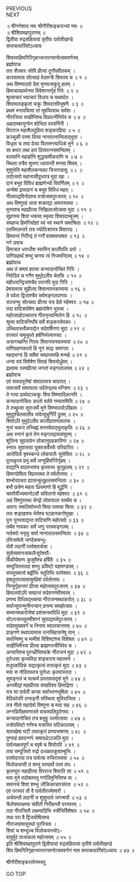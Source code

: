 PREVIOUS  
NEXT  
  
॥ श्रीगणेशाय नमः श्रीगौरीशङ्कराभ्यां नमः ॥  
॥ श्रीशिवमहापुराणम् ॥  
द्वितीया रुद्रसंहितायां तृतीयः पार्वतीखण्डे  
सप्तचत्वारिंशोऽध्यायः  
  
शिवस्यहिमगिरिगृहाभ्यन्तरगमनोत्सववर्णनम्  
ब्रह्मोवाच  
ततः शैलवरः सोपि प्रीत्या दुर्गोपवीतकम् ।  
कारयामास सोत्साहं वेदमन्त्रैः शिवस्य च ॥ १ ॥  
अथ विष्ण्वादयो देवा मुनयःसकुतू हलम् ।  
हिमाचलप्रार्थनया विवेशान्तर्गृहं गिरेः ॥ २ ॥  
श्रुत्याचारं भवाचारं विधाय च यथार्थतः ।  
शिवामलङ्‌कृतां चक्रुः शिवदत्तविभूषणैः ॥ ३ ॥  
प्रथमं स्नापयित्वा तां भूषयित्वाथ सर्वशः ।  
नीराजिता सखीभिश्च विप्रपत्नीभिरेव च ॥ ४ ॥  
अहताम्बरयुग्मेन शोभिता वरवर्णिनी ।  
विरराज महाशैलदुहिता शङ्करप्रिया ॥ ५ ॥  
कञ्चुकी परमा दिव्या नानारत्नान्विताद्‌भुता ।  
विधृता च तया देव्या विलसन्त्याधिकं मुने ॥ ६ ॥  
सा बभार तथा हारं दिव्यरत्नसमन्वितम् ।  
वलयानि महार्हाणि शुद्धचामीकराणि च ॥ ७ ॥  
स्थिता तत्रैव सुभगा ध्यायन्ती मनसा शिवम् ।  
शुशुभेति महाशैलकन्यका त्रिजगत्प्रसूः ॥ ८ ॥  
तदोत्सवो महानासीदुभयत्र मुदा वहः ।  
दानं बभूव विविधं ब्राह्मणेभ्यो विवर्णितम् ॥ ९ ॥  
अन्येषां द्रव्यदानं च बभूव विविधं महत् ।  
गीतवाद्यविनोदश्च तत्रोत्सवपुरःसरम् ॥ १० ॥  
अथ विष्णुरहं धाता शक्राद्या अमरास्तथा ।  
मुनयश्च महाप्रीत्या निखिलाःसोत्सवा मुदा ॥ ११ ॥  
सुप्रणम्य शिवां भक्त्या स्मृत्वा शिवपदाम्बुजम् ।  
सम्प्राप्य हिमगिर्याज्ञां स्वं स्वं स्थाने समाश्रिताः ॥ १२ ॥  
एतस्मिन्नन्तरे तत्र ज्योतिःशास्त्र विशारदः ।  
हिमवन्तं गिरीन्द्रं तं गर्गो वाक्यमभाषत ॥ १३ ॥  
गर्ग उवाच  
हिमाचल धराधीश स्वामिन् कालीपतिः प्रभो ।  
पाणिग्रहार्थं शम्भुं चानय त्वं निजमन्दिरम् ॥ १४ ॥  
ब्रह्मोवाच  
अथ तं समयं ज्ञात्वा कन्यादानोचितं गिरिः ।  
निवेदितं च गर्गेण मुमुदेऽतीव चेतसि ॥ १५ ॥  
महीधरान्द्विजांश्चैव परानपि मुदा गिरिः ।  
प्रेषयामास सुप्रीत्या शिवानयनकाम्यया ॥ १६ ॥  
ते पर्वता द्विजाश्चैव सर्वमङ्गलपाणयः ।  
सञ्जग्मुः सोत्सवाः प्रीत्या यत्र देवो महेश्वरः ॥ १७ ॥  
तदा वादित्रघोषेण ब्रह्मघोषेण भूयसा ।  
महोत्साहोऽभवत्तत्र गीतनृत्यान्वितेन हि ॥ १८ ॥  
श्रुत्वा वादित्रनिर्घोषं सर्वे शङ्करसेवकाः ।  
उत्थितास्त्वैकपद्येन सदेवर्षिगणा मुदा ॥ १९ ॥  
परस्परं समूचुस्ते हर्षनिर्भरमानसाः ।  
अत्रागच्छन्ति गिरयः शिवानयनकाम्यया ॥ २० ॥  
पाणिग्रहणकालो हि नूनं सद्यः समागतः ।  
महद्‌भाग्यं हि सर्वेषां सम्प्राप्तमहि मन्महे ॥ २१ ॥  
धन्या वयं विशेषेण विवाहं शिवयोर्ध्रुवम् ।  
द्रक्ष्यामः परमप्रीत्या जगतां मङ्गलालयम् ॥ २२ ॥  
ब्रह्मोवाच  
एवं यावदभूत्तेषां संवादस्तत्र चादरात् ।  
तावत्सर्वे समायाताः पर्वतेन्द्रस्य मन्त्रिणः ॥ २३ ॥  
ते गत्वा प्रार्थयाञ्चक्रुः शिव विष्ण्वादिकानपि ।  
कन्यादानोचितः कालो वर्तते गम्यतामिति ॥ २४ ॥  
ते तच्छ्रुत्वा सुराःसर्वे मुने विष्ण्वादयोऽखिलाः ।  
मुमुदुश्चेतसातीव जयेत्यूचुर्गिरिं द्रुतम् ॥ २५ ॥  
शिवोऽपि मुमुदेऽतीव कालीप्रापणलालसः ।  
गुप्तं चकार तच्चिह्नं मनस्येवाद्‌भुताकृतिः ॥ २६ ॥  
अथ स्नानं कृतं तेन मङ्गलद्रव्यसंयुतम् ।  
शूलिना सुप्रसन्नेन लोकानुग्रहकारिणा ॥ २७ ॥  
स्नातः सुवाससा युक्तःसर्वैस्तैः परिवारितः ।  
आरोपितो वृषस्कन्धे लोकपालैः सुसेवितः ॥ २८ ॥  
पुरस्कृत्य प्रभुं सर्वे जग्मुर्हिमगिरेर्गृहम् ।  
वाद्यानि वादयन्तश्च कृतवन्तः कुतूहलम् ॥ २९ ॥  
हिमागप्रेषिता विप्रास्तथा ते पर्वतोत्तमाः ।  
शम्भोरग्रचरा ह्यासन्कुतूहलसमन्विताः ॥ ३० ॥  
बभौ छत्रेण महता ध्रियमाणो हि मूर्द्धनि ।  
चामरैर्वीज्यमानोऽसौ सवितानो महेश्वरः ॥ ३१ ॥  
अहं विष्णुस्तथा चेन्द्रो लोकपाला स्तथैव च ।  
अग्रगाः स्मातिशोभन्ते श्रिया परमया श्रिताः ॥ ३२ ॥  
ततः शङ्खाश्च भेर्यश्च पटहानकगोमुखाः ।  
पुनः पुनरवाद्यन्त वादित्राणि महोत्सवे ॥ ३३ ॥  
तथैव गायकाः सर्वे जगुः परममङ्गलम् ।  
नर्तक्यो ननृतुः सर्वा नानातालसमन्विताः ॥ ३४ ॥  
एभिःसमेतो जगदेकबन्धु-  
     र्ययौ तदानीं परमेशवर्चसा ।  
सुसेव्यमानःसकलैःसुरेश्वरै-  
     र्विकीर्यमाणः कुसुमैश्च हर्षितैः ॥ ३५ ॥  
सम्पूजितस्तदा शम्भुः प्रविष्टो यज्ञमण्डपम् ।  
संस्तूयमानो बह्वीभिः स्तुतिभिः परमेश्वरः ॥ ३६ ॥  
वृषादुत्तारयामासुर्महेशं पर्वतोत्तमाः ।  
निन्युर्गृहान्तरं प्रीत्या महोत्सवपुरःसरम् ॥ ३७ ॥  
हिमालयोऽपि सम्प्राप्तं सदेवगणमीश्वरम् ।  
प्रणम्य विधिवद्‌भक्त्या नीराजनमथाकरोत् ॥ ३८ ॥  
सर्वान्सुरान्मुनीनन्यान् प्रणम्य समहोत्सवः ।  
सम्मानमकरोत्तेषां प्रशंसन्स्वविधिं मुदा ॥ ३९ ॥  
सोऽगःसाच्युतमीशानं सुपाद्यार्घ्यपुरःसरम् ।  
सदेवमुख्यवर्गं च निनाय स्वालयान्तरम् ॥ ४० ॥  
प्राङ्‌गणे स्थापयामास रत्नसिंहासनेषु तान् ।  
सर्वान्विष्णु च मामीशं विशिष्टांश्च विशेषतः ॥ ४१ ॥  
सखीभिर्मेनया प्रीत्या ब्राह्मणस्त्रीभिरेव च ।  
अन्याभिश्च पुरन्ध्रीभिश्चक्रे नीराजनं मुदा ॥ ४२ ॥  
पुरोधसा कृत्यविदा शङ्कराय महात्मने ।  
मधुपर्कादिकं यद्यत्कृत्यं तत्तत्कृतं मुदा ॥ ४३ ॥  
मया स नोदितस्तत्र पुरोधाः कृतवांस्तदा ।  
सुमङ्गलं च यत्कर्म प्रस्तावसदृशं मुने ॥ ४४ ॥  
अन्तर्वेद्यां महाप्रीत्या सम्प्रविश्य हिमाद्रिणा ।  
यत्र सा पार्वती कन्या सर्वाभरणभूषिता ॥ ४५ ॥  
वेदिकोपरि तन्वङ्‌गी संस्थिता सुविराजिता ।  
तत्र नीतो महादेवो विष्णुना च मया सह ॥ ४६ ॥  
लग्नन्निरीक्षमाणास्ते वाचस्पतिपुरोगमाः ।  
कन्यादानोचितं तत्र बभूवुः परमोत्सवाः ॥ ४७ ॥  
तत्रोपविष्टो गर्गश्च यत्रास्ति घटिकालयम् ।  
यावच्छेषा घटी तावत्कृतं प्रणवभाषणम् ॥ ४८ ॥  
पुण्याहं प्रवदन्गर्गः समादध्रेऽञ्जलिं मुदा ।  
पार्वत्यक्षतपूर्णं च ववृषे च शिवोपरि ॥ ४९ ॥  
तया सम्पूजितो रुद्रो दध्यक्षतकुशाम्बुभिः ।  
परमोदारया तत्र पार्वत्या रुचिरास्यया ॥ ५० ॥  
विलोकयन्ती तं शम्भुं यस्यार्थे परमं तपः ।  
कृतम्पुरा महाप्रीत्या विरराज शिवाति सा ॥ ५१ ॥  
मया मुने तदोक्तस्तु गर्गादिमुनिभिश्च सः ।  
समानर्च शिवां शम्भुः लौकिकाचारसंरतः ॥ ५२ ॥  
एवं परस्परं तौ वै पार्वतीपरमेश्वरौ ।  
अर्चयन्तौ तदानीं च शुशुभाते जगन्मयौ ॥ ५३ ॥  
त्रैलोक्यलक्ष्म्या संवीतौ निरीक्षन्तौ परस्परम् ।  
तदा नीराजितौ लक्ष्म्यादिभिः स्त्रीभिर्विशेषतः ॥ ५४ ॥  
तथा परा वै द्विजयोषितश्च  
     नीराजयामासुरथो पुरस्त्रियः ।  
शिवां च शम्भुञ्च विलोकयन्त्योऽ-  
     वापुर्मुदं ताःसकला महोत्सवम् ॥ ५५ ॥  
इति श्रीशिवमहापुराणे द्वितीयायां रुद्रसंहितायां तृतीये पार्वतीखण्डे  
शिव हिमगिरिगृहाभ्यन्तरगमनोत्सववर्णनं नाम सप्तचत्वारिंशोऽध्यायः ॥ ४७ ॥  
  
  
श्रीगौरीशङ्करार्पणमस्तु  
  
GO TOP
